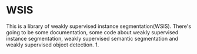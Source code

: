 # WSIS
This is a library of weakly supervised instance segmentation(WSIS).
There's going to be some documentation, some code about weakly supervised instance segmentation, weakly supervised semantic segmentation and weakly supervised object detection.
1.
